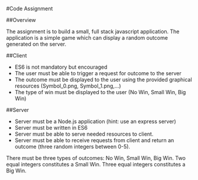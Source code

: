 #Code Assignment
						
##Overview
						
The assignment is to build a small, full stack javascript application. The application is a simple game which can display a random outcome generated on the server.
												
##Client		
-  ES6 is not mandatory but encouraged		
-  The user must be able to trigger a request for outcome to the server	
-  The outcome must be displayed to the user using the provided graphical resources (Symbol_0.png, Symbol_1.png,...)
-  The type of win must be displayed to the user (No Win, Small Win, Big Win)
								
##Server
-  Server must be a Node.js application (hint: use an express server)
-  Server must be written in ES6
-  Server must be able to serve needed resources to client.
-  Server must be able to receive requests from client and return an outcome (three random integers between 0-5).
								
There must be three types of outcomes: No Win, Small Win, Big Win. Two equal integers constitutes a Small Win. Three equal integers constitutes a Big Win.
